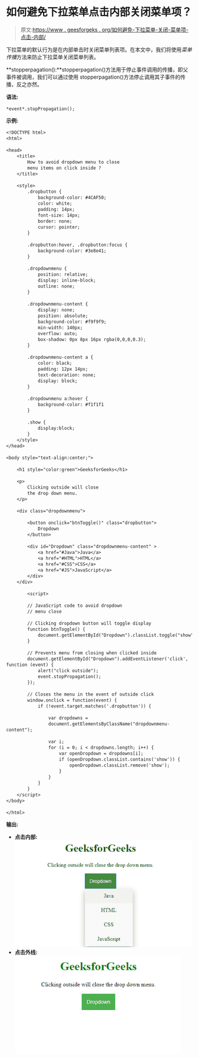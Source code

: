 # 如何避免下拉菜单点击内部关闭菜单项？

> 原文:[https://www . geesforgeks . org/如何避免-下拉菜单-关闭-菜单项-点击-内部/](https://www.geeksforgeeks.org/how-to-avoid-dropdown-menu-to-close-menu-items-on-clicking-inside/)

下拉菜单的默认行为是在内部单击时关闭菜单列表项。在本文中，我们将使用*菜单传播*方法来防止下拉菜单关闭菜单列表。

**stopperpagation():**stopperpagation()方法用于停止事件调用的传播，即父事件被调用，我们可以通过使用 stopperpagation()方法停止调用其子事件的传播，反之亦然。

**语法:**

```
*event*.stopPropagation();
```

**示例:**

```
<!DOCTYPE html>
<html>

<head>
    <title>
        How to avoid dropdown menu to close
        menu items on click inside ?
    </title>

    <style>
        .dropbutton {
            background-color: #4CAF50;
            color: white;
            padding: 14px;
            font-size: 14px;
            border: none;
            cursor: pointer;
        }

        .dropbutton:hover, .dropbutton:focus {
            background-color: #3e8e41;
        }

        .dropdownmenu {
            position: relative;
            display: inline-block;
            outline: none; 
        }

        .dropdownmenu-content {
            display: none;
            position: absolute;
            background-color: #f9f9f9;
            min-width: 140px;
            overflow: auto;
            box-shadow: 0px 8px 16px rgba(0,0,0,0.3);
        }

        .dropdownmenu-content a {
            color: black;
            padding: 12px 14px;
            text-decoration: none;
            display: block;
        }

        .dropdownmenu a:hover {
            background-color: #f1f1f1
        }

        .show {
            display:block;
        }
    </style>
</head>

<body style="text-align:center;">

    <h1 style="color:green">GeeksforGeeks</h1> 

    <p>
        Clicking outside will close
        the drop down menu.
    </p>

    <div class="dropdownmenu">

        <button onclick="btnToggle()" class="dropbutton">
            Dropdown
        </button>

        <div id="Dropdown" class="dropdownmenu-content" >
            <a href="#Java">Java</a>
            <a href="#HTML">HTML</a>
            <a href="#CSS">CSS</a>
            <a href="#JS">JavaScript</a>
        </div>
    </div>

        <script>

        // JavaScript code to avoid dropdown
        // menu close

        // Clicking dropdown button will toggle display
        function btnToggle() {
            document.getElementById("Dropdown").classList.toggle("show");
        }

        // Prevents menu from closing when clicked inside
        document.getElementById("Dropdown").addEventListener('click', function (event) {
            alert("click outside");
            event.stopPropagation();
        });

        // Closes the menu in the event of outside click
        window.onclick = function(event) {
            if (!event.target.matches('.dropbutton')) {

                var dropdowns = 
                document.getElementsByClassName("dropdownmenu-content");

                var i;
                for (i = 0; i < dropdowns.length; i++) {
                    var openDropdown = dropdowns[i];
                    if (openDropdown.classList.contains('show')) {
                        openDropdown.classList.remove('show');
                    }
                }
            }
        }
    </script>    
</body>

</html>                         
```

**输出:**

*   **点击内部:**
    ![](img/d93b2f0dba82db834afdb7db352f378f.png)
*   **点击外线:**
    ![O/P after click outside](img/09ebb3c254eddcf26f3a29e52fe4c259.png)